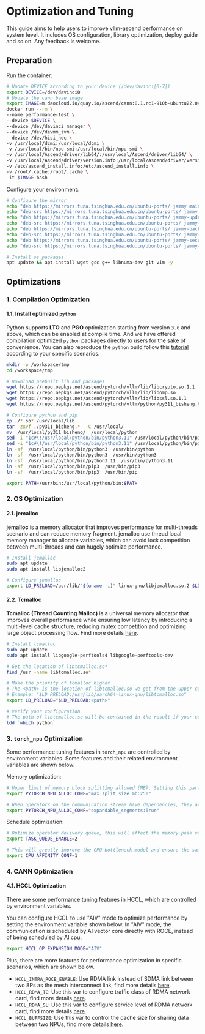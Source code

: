 # Optimization and Tuning

This guide aims to help users to improve vllm-ascend performance on system level. It includes OS configuration, library optimization, deploy guide and so on. Any feedback is welcome.

## Preparation

Run the container:

```bash
# Update DEVICE according to your device (/dev/davinci[0-7])
export DEVICE=/dev/davinci0
# Update the cann base image
export IMAGE=m.daocloud.io/quay.io/ascend/cann:8.1.rc1-910b-ubuntu22.04-py3.10
docker run --rm \
--name performance-test \
--device $DEVICE \
--device /dev/davinci_manager \
--device /dev/devmm_svm \
--device /dev/hisi_hdc \
-v /usr/local/dcmi:/usr/local/dcmi \
-v /usr/local/bin/npu-smi:/usr/local/bin/npu-smi \
-v /usr/local/Ascend/driver/lib64/:/usr/local/Ascend/driver/lib64/ \
-v /usr/local/Ascend/driver/version.info:/usr/local/Ascend/driver/version.info \
-v /etc/ascend_install.info:/etc/ascend_install.info \
-v /root/.cache:/root/.cache \
-it $IMAGE bash
```

Configure your environment:

```bash
# Configure the mirror
echo "deb https://mirrors.tuna.tsinghua.edu.cn/ubuntu-ports/ jammy main restricted universe multiverse" > /etc/apt/sources.list && \
echo "deb-src https://mirrors.tuna.tsinghua.edu.cn/ubuntu-ports/ jammy main restricted universe multiverse" >> /etc/apt/sources.list && \
echo "deb https://mirrors.tuna.tsinghua.edu.cn/ubuntu-ports/ jammy-updates main restricted universe multiverse" >> /etc/apt/sources.list && \
echo "deb-src https://mirrors.tuna.tsinghua.edu.cn/ubuntu-ports/ jammy-updates main restricted universe multiverse" >> /etc/apt/sources.list && \
echo "deb https://mirrors.tuna.tsinghua.edu.cn/ubuntu-ports/ jammy-backports main restricted universe multiverse" >> /etc/apt/sources.list && \
echo "deb-src https://mirrors.tuna.tsinghua.edu.cn/ubuntu-ports/ jammy-backports main restricted universe multiverse" >> /etc/apt/sources.list && \
echo "deb https://mirrors.tuna.tsinghua.edu.cn/ubuntu-ports/ jammy-security main restricted universe multiverse" >> /etc/apt/sources.list && \
echo "deb-src https://mirrors.tuna.tsinghua.edu.cn/ubuntu-ports/ jammy-security main restricted universe multiverse" >> /etc/apt/sources.list

# Install os packages
apt update && apt install wget gcc g++ libnuma-dev git vim -y
```

## Optimizations

### 1. Compilation Optimization

#### 1.1. Install optimized `python`

Python supports **LTO** and **PGO** optimization starting from version `3.6` and above, which can be enabled at compile time. And we have offered compilation optimized `python` packages directly to users for the sake of convenience. You can also reproduce the `python` build follow this [tutorial](https://www.hiascend.com/document/detail/zh/Pytorch/600/ptmoddevg/trainingmigrguide/performance_tuning_0063.html) according to your specific scenarios.

```bash
mkdir -p /workspace/tmp
cd /workspace/tmp

# Download prebuilt lib and packages
wget https://repo.oepkgs.net/ascend/pytorch/vllm/lib/libcrypto.so.1.1
wget https://repo.oepkgs.net/ascend/pytorch/vllm/lib/libomp.so
wget https://repo.oepkgs.net/ascend/pytorch/vllm/lib/libssl.so.1.1
wget https://repo.oepkgs.net/ascend/pytorch/vllm/python/py311_bisheng.tar.gz

# Configure python and pip
cp ./*.so* /usr/local/lib
tar -zxvf ./py311_bisheng.*  -C /usr/local/
mv  /usr/local/py311_bisheng/  /usr/local/python
sed -i "1c#\!/usr/local/python/bin/python3.11" /usr/local/python/bin/pip3
sed -i "1c#\!/usr/local/python/bin/python3.11" /usr/local/python/bin/pip3.11
ln -sf  /usr/local/python/bin/python3  /usr/bin/python
ln -sf  /usr/local/python/bin/python3  /usr/bin/python3
ln -sf  /usr/local/python/bin/python3.11  /usr/bin/python3.11
ln -sf  /usr/local/python/bin/pip3  /usr/bin/pip3
ln -sf  /usr/local/python/bin/pip3  /usr/bin/pip

export PATH=/usr/bin:/usr/local/python/bin:$PATH
```

### 2. OS Optimization

#### 2.1. jemalloc

**jemalloc** is a memory allocator that improves performance for multi-threads scenario and can reduce memory fragment. jemalloc use thread local memory manager to allocate variables, which can avoid lock competition between multi-threads and can hugely optimize performance.

```bash
# Install jemalloc
sudo apt update
sudo apt install libjemalloc2

# Configure jemalloc
export LD_PRELOAD=/usr/lib/"$(uname -i)"-linux-gnu/libjemalloc.so.2 $LD_PRELOAD
```

#### 2.2. Tcmalloc

**Tcmalloc (Thread Counting Malloc)** is a universal memory allocator that improves overall performance while ensuring low latency by introducing a multi-level cache structure, reducing mutex competition and optimizing large object processing flow. Find more details [here](https://www.hiascend.com/document/detail/zh/Pytorch/700/ptmoddevg/trainingmigrguide/performance_tuning_0068.html).

```bash
# Install tcmalloc
sudo apt update
sudo apt install libgoogle-perftools4 libgoogle-perftools-dev

# Get the location of libtcmalloc.so*
find /usr -name libtcmalloc.so*

# Make the priority of tcmalloc higher
# The <path> is the location of libtcmalloc.so we get from the upper command
# Example: "$LD_PRELOAD:/usr/lib/aarch64-linux-gnu/libtcmalloc.so"
export LD_PRELOAD="$LD_PRELOAD:<path>"

# Verify your configuration
# The path of libtcmalloc.so will be contained in the result if your configuration is valid
ldd `which python`
```

### 3. `torch_npu` Optimization

Some performance tuning features in `torch_npu` are controlled by environment variables. Some features and their related environment variables are shown below.

Memory optimization:

```bash
# Upper limit of memory block splitting allowed (MB), Setting this parameter can prevent large memory blocks from being split.
export PYTORCH_NPU_ALLOC_CONF="max_split_size_mb:250"

# When operators on the communication stream have dependencies, they all need to be ended before being released for reuse. The logic of multi-stream reuse is to release the memory on the communication stream in advance so that the computing stream can be reused.
export PYTORCH_NPU_ALLOC_CONF="expandable_segments:True"
```

Schedule optimization:

```bash
# Optimize operator delivery queue, this will affect the memory peak value, and may degrade if the memory is tight.
export TASK_QUEUE_ENABLE=2

# This will greatly improve the CPU bottleneck model and ensure the same performance for the NPU bottleneck model.
export CPU_AFFINITY_CONF=1
```

### 4. CANN Optimization

#### 4.1. HCCL Optimization

There are some performance tuning features in HCCL, which are controlled by environment variables.

You can configure HCCL to use "AIV" mode to optimize performance by setting the environment variable shown below. In "AIV" mode, the communication is scheduled by AI vector core directly with ROCE, instead of being scheduled by AI cpu.

```bash
export HCCL_OP_EXPANSION_MODE="AIV"
```

Plus, there are more features for performance optimization in specific scenarios, which are shown below.

- `HCCL_INTRA_ROCE_ENABLE`: Use RDMA link instead of SDMA link between two 8Ps as the mesh interconnect link, find more details [here](https://www.hiascend.com/document/detail/zh/Pytorch/600/ptmoddevg/trainingmigrguide/performance_tuning_0044.html).
- `HCCL_RDMA_TC`: Use this var to configure traffic class of RDMA network card, find more details [here](https://www.hiascend.com/document/detail/zh/Pytorch/600/ptmoddevg/trainingmigrguide/performance_tuning_0045.html).
- `HCCL_RDMA_SL`: Use this var to configure service level of RDMA network card, find more details [here](https://www.hiascend.com/document/detail/zh/Pytorch/600/ptmoddevg/trainingmigrguide/performance_tuning_0046.html).
- `HCCL_BUFFSIZE`: Use this var to control the cache size for sharing data between two NPUs, find more details [here](https://www.hiascend.com/document/detail/zh/Pytorch/600/ptmoddevg/trainingmigrguide/performance_tuning_0047.html).
